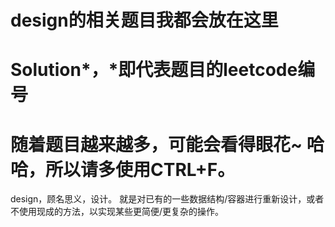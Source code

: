 # design的相关题目我都会放在这里

Solution*，*即代表题目的leetcode编号
=====================

随着题目越来越多，可能会看得眼花~
哈哈，所以请多使用CTRL+F。
======================
design，顾名思义，设计。
就是对已有的一些数据结构/容器进行重新设计，或者不使用现成的方法，以实现某些更简便/更复杂的操作。

